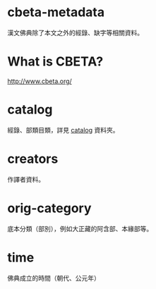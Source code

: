 # cbeta-metadata

漢文佛典除了本文之外的經錄、缺字等相關資料。

# What is CBETA?

http://www.cbeta.org/

# catalog

經錄、部類目類，詳見 [catalog](catalog) 資料夾。

# creators

作譯者資料。

# orig-category

底本分類（部別），例如大正藏的阿含部、本緣部等。

# time

佛典成立的時間（朝代、公元年）
